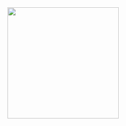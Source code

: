 


<img src=![tod](https://user-images.githubusercontent.com/47283850/158058415-d2fa9cbe-2648-4356-bd1f-793a13fa791d.gif width="250" height="250"/>
